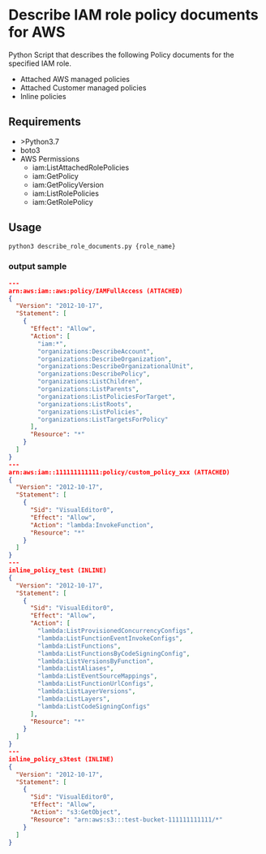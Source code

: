 # Describe IAM role policy documents for AWS

Python Script that describes the following Policy documents for the specified IAM role.

- Attached AWS managed policies
- Attached Customer managed policies
- Inline policies

## Requirements

- \>Python3.7
- boto3
- AWS Permissions
    - iam:ListAttachedRolePolicies
    - iam:GetPolicy
    - iam:GetPolicyVersion
    - iam:ListRolePolicies
    - iam:GetRolePolicy

## Usage

```shell
python3 describe_role_documents.py {role_name}
```

### output sample

```json
---
arn:aws:iam::aws:policy/IAMFullAccess (ATTACHED)
{
  "Version": "2012-10-17",
  "Statement": [
    {
      "Effect": "Allow",
      "Action": [
        "iam:*",
        "organizations:DescribeAccount",
        "organizations:DescribeOrganization",
        "organizations:DescribeOrganizationalUnit",
        "organizations:DescribePolicy",
        "organizations:ListChildren",
        "organizations:ListParents",
        "organizations:ListPoliciesForTarget",
        "organizations:ListRoots",
        "organizations:ListPolicies",
        "organizations:ListTargetsForPolicy"
      ],
      "Resource": "*"
    }
  ]
}
---
arn:aws:iam::111111111111:policy/custom_policy_xxx (ATTACHED)
{
  "Version": "2012-10-17",
  "Statement": [
    {
      "Sid": "VisualEditor0",
      "Effect": "Allow",
      "Action": "lambda:InvokeFunction",
      "Resource": "*"
    }
  ]
}
---
inline_policy_test (INLINE)
{
  "Version": "2012-10-17",
  "Statement": [
    {
      "Sid": "VisualEditor0",
      "Effect": "Allow",
      "Action": [
        "lambda:ListProvisionedConcurrencyConfigs",
        "lambda:ListFunctionEventInvokeConfigs",
        "lambda:ListFunctions",
        "lambda:ListFunctionsByCodeSigningConfig",
        "lambda:ListVersionsByFunction",
        "lambda:ListAliases",
        "lambda:ListEventSourceMappings",
        "lambda:ListFunctionUrlConfigs",
        "lambda:ListLayerVersions",
        "lambda:ListLayers",
        "lambda:ListCodeSigningConfigs"
      ],
      "Resource": "*"
    }
  ]
}
---
inline_policy_s3test (INLINE)
{
  "Version": "2012-10-17",
  "Statement": [
    {
      "Sid": "VisualEditor0",
      "Effect": "Allow",
      "Action": "s3:GetObject",
      "Resource": "arn:aws:s3:::test-bucket-111111111111/*"
    }
  ]
}

```
